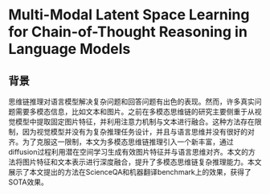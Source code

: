 # Multi-Modal Latent Space Learning for Chain-of-Thought Reasoning in Language Models

## 背景

思维链推理对语言模型解决复杂问题和回答问题有出色的表现。然而，许多真实问题需要多模态信息，比如文本和图片。之前在多模态思维链的研究主要侧重于从视觉模型中提取固定图片特征，并利用注意力机制与文本进行融合。这种方法存在限制，因为视觉模型并没有为复杂推理任务设计，并且与语言思维并没有很好的对齐。为了克服这一限制，本文为多模态思维链推理引入一个新丰富，通过diffusion过程利用潜在空间学习生成有效图片特征并与语言思维对齐。本文的方法将图片特征和文本表示进行深度融合，提升了多模态思维链复杂推理能力。本文展示了本文提出的方法在ScienceQA和机器翻译benchmark上的效果，获得了SOTA效果。
